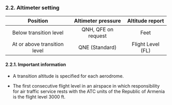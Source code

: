 ### 	2.2. Altimeter setting

|           Position           | Altimeter pressure  |  Altitude report  |
| :--------------------------: | :-----------------: | :---------------: |
|    Below transition level    | QNH, QFE on request |       Feet        |
| At or above transition level |   QNE (Standard)    | Flight Level (FL) |

#### 2.2.1. Important information

- A transition altitude is specified for each aerodrome.

- The first consecutive flight level in an airspace in which responsibility for air traffic service rests with the ATC units of the Republic of Armenia is the flight level 3000 ft.

  